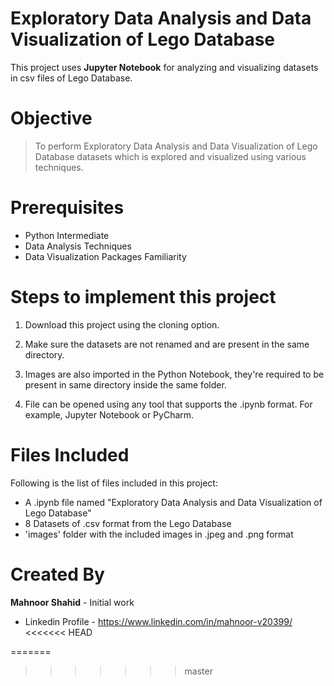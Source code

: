# Exploratory Data Analysis and Data Visualization of Lego Database

This project uses **Jupyter Notebook** for analyzing and visualizing datasets in csv files of Lego Database.

# Objective

> To perform Exploratory Data Analysis and Data Visualization of Lego Database datasets which is explored and visualized using various techniques. 

# Prerequisites
 - Python Intermediate
 - Data Analysis Techniques
 - Data Visualization Packages Familiarity
  
# Steps to implement this project
1) Download this project using the cloning option.

2) Make sure the datasets are not renamed and are present in the same directory.

3) Images are also imported in the Python Notebook, they're required to be present in same directory inside the same folder.

4) File can be opened using any tool that supports the .ipynb format. For example, Jupyter Notebook or PyCharm.

 # Files Included
 Following is the list of files included in this project:
 
 - A .ipynb file named "Exploratory Data Analysis and Data Visualization of Lego Database"
 - 8 Datasets of .csv format from the Lego Database
 - 'images' folder with the included images in .jpeg and .png format
 
 # Created By
 **Mahnoor Shahid** - Initial work
 - Linkedin Profile - https://www.linkedin.com/in/mahnoor-v20399/
<<<<<<< HEAD

=======
>>>>>>> master
 
